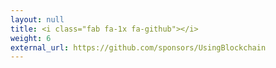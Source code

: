 ```yaml
---
layout: null
title: <i class="fab fa-1x fa-github"></i>
weight: 6
external_url: https://github.com/sponsors/UsingBlockchain
---
```

